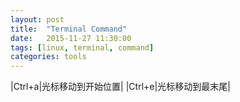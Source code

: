 ```yaml
---
layout: post
title:  "Terminal Command"
date:   2015-11-27 11:30:00
tags: [linux, terminal, command]
categories: tools
---
```



|Ctrl+a|光标移动到开始位置|
|Ctrl+e|光标移动到最末尾|